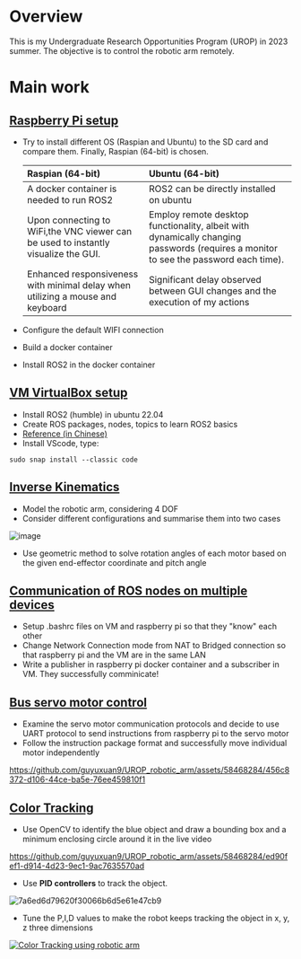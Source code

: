 # Overview
This is my Undergraduate Research Opportunities Program (UROP) in 2023 summer. The objective is to control the robotic arm remotely.

# Main work
## [Raspberry Pi setup](https://github.com/guyuxuan9/UROP_robotic_arm/tree/main/Raspberry_Pi_setup)
- Try to install different OS (Raspian and Ubuntu) to the SD card and compare them. Finally, Raspian (64-bit) is chosen.

    |        Raspian (64-bit)         |      Ubuntu (64-bit)      |
    |:-----------------------|:-----------------|
    |A docker container is needed to run ROS2                |   ROS2 can be directly installed on ubuntu            |
    | Upon connecting to WiFi,the VNC viewer can be used to instantly visualize the GUI.   | Employ remote desktop functionality, albeit with dynamically changing passwords (requires a monitor to see the password each time). 
    | Enhanced responsiveness with minimal delay when utilizing a mouse and keyboard | Significant delay observed between GUI changes and the execution of my actions|

- Configure the default WIFI connection
- Build a docker container
- Install ROS2 in the docker container

## [VM VirtualBox setup](https://github.com/guyuxuan9/UROP_robotic_arm/tree/main/ROS2)
- Install ROS2 (humble) in ubuntu 22.04
- Create ROS packages, nodes, topics to learn ROS2 basics
- [Reference (in Chinese)](https://blog.csdn.net/Amentos/article/details/127733864)
- Install VScode, type:
```
sudo snap install --classic code
```

## [Inverse Kinematics](https://github.com/guyuxuan9/UROP_robotic_arm/tree/main/Forward%26Inverse_Kinematics)
- Model the robotic arm, considering 4 DOF
- Consider different configurations and summarise them into two cases

![image](https://github.com/guyuxuan9/UROP_robotic_arm/assets/58468284/5fd85552-cc9c-4477-b49c-ae81bcee92bb)

- Use geometric method to solve rotation angles of each motor based on the given end-effector coordinate and pitch angle

## [Communication of ROS nodes on multiple devices](https://github.com/guyuxuan9/UROP_robotic_arm/tree/main/RaspberryPi_PC_communication)
- Setup .bashrc files on VM and raspberry pi so that they "know" each other
- Change Network Connection mode from NAT to Bridged connection so that raspberry pi and the VM are in the same LAN 
- Write a publisher in raspberry pi docker container and a subscriber in VM. They successfully comminicate!

## [Bus servo motor control](https://github.com/guyuxuan9/UROP_robotic_arm/tree/main/RaspberryPi_roboticArm)
- Examine the servo motor communication protocols and decide to use UART protocol to send instructions from raspberry pi to the servo motor
- Follow the instruction package format and successfully move individual motor independently
  

https://github.com/guyuxuan9/UROP_robotic_arm/assets/58468284/456c8372-d106-44ce-ba5e-76ee459810f1



## [Color Tracking](https://github.com/guyuxuan9/UROP_robotic_arm/tree/main/Camera)
- Use OpenCV to identify the blue object and draw a bounding box and a minimum enclosing circle around it in the live video

https://github.com/guyuxuan9/UROP_robotic_arm/assets/58468284/ed90fef1-d914-4d23-9ec1-9ac7635570ad

- Use **PID controllers** to track the object.

![7a6ed6d79620f30066b6d5e61e47cb9](https://github.com/guyuxuan9/UROP_robotic_arm/assets/58468284/585e4179-ebe4-4afc-8aab-3482d3260578)
- Tune the P,I,D values to make the robot keeps tracking the object in x, y, z three dimensions

[![Color Tracking using robotic arm](https://user-images.githubusercontent.com/58468284/257811600-6ce9408b-ddb9-4418-8195-19763f5aa868.png)](https://youtu.be/yXHFDTK_ZeQ)

